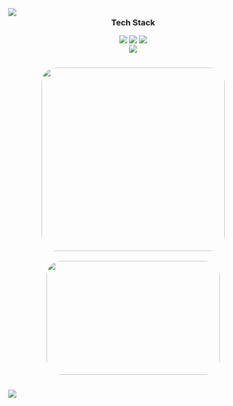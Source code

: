 <img src="https://capsule-render.vercel.app/api?type=waving&color=000000&height=150&section=header" />

<div align="center" style="margin-top: -20px; margin-bottom: 30px;">
  <h3>Tech Stack</h3>

  <p>
    <img src="https://img.shields.io/badge/HTML5-E34F26?style=flat&logo=html5&logoColor=ffffff" />
    <img src="https://img.shields.io/badge/-CSS3-007ACC?style=flat-&logo=css"/>
    <img src="https://img.shields.io/badge/JavaScript-F7DF1E?style=flat&logo=javascript&logoColor=000000" />
    <br>
    <img src="https://img.shields.io/badge/Figma-F24E1E?style=flat&logo=figma&logoColor=ffffff" />
  </p>

  <div style="display: flex; justify-content: center; align-items: center; gap: 20px; flex-wrap: wrap; margin-top: 30px;">
    <img
      src="https://github-readme-stats.vercel.app/api/top-langs/?username=yungxhi&layout=compact&theme=dark&hide_border=true"
      style="border-radius: 30px; width: 370px;"
    />
    <a href="https://www.gitanimals.org/en_US?utm_medium=image&utm_source=yungxhi&utm_content=farm">
      <img
        src="https://render.gitanimals.org/farms/yungxhi"
        width="350"
        height="230"
        style="border-radius: 30px;"
      />
    </a>
  </div>
</div>

<img src="https://capsule-render.vercel.app/api?type=waving&color=darkgray&height=150&section=footer" />
